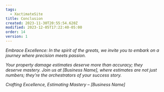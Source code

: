 ```yaml
---
tags:
  - XactimateSite
title: Conclusion
created: 2023-11-30T20:55:54.620Z
modified: 2023-12-05T17:22:40-05:00
order: 14
version: 1
---
```

_Embrace Excellence: In the spirit of the greats, we invite you to embark on a journey where precision meets passion._

_Your property damage estimates deserve more than accuracy; they deserve mastery. Join us at [Business Name], where estimates are not just numbers; they're the orchestrators of your success story._

_Crafting Excellence, Estimating Mastery – [Business Name]_
